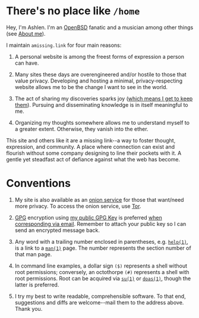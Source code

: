 # There's no place like `/home`

Hey, I'm Ashlen. I'm an [OpenBSD](https://www.openbsd.org/) fanatic and
a musician among other things (see [About me](/articles/personal/about-me.html)).

I maintain `amissing.link` for four main reasons:

1. A personal website is among the freest forms of expression a person
   can have.

1. Many sites these days are overengineered and/or hostile to those that
   value privacy. Developing and hosting a minimal, privacy-respecting
   website allows me to be the change I want to see in the world.

1. The act of sharing my discoveries sparks joy ([which means I get to
   keep them](https://knowyourmeme.com/memes/does-it-spark-joy)).
   Pursuing and disseminating knowledge is in itself meaningful to me.

1. Organizing my thoughts somewhere allows me to understand myself to a
   greater extent. Otherwise, they vanish into the ether.

This site and others like it are a missing link--a way to foster
thought, expression, and community. A place where connection can exist
and flourish without some company designing to line their pockets with
it. A gentle yet steadfast act of defiance against what the web has
become.

# Conventions

1. My site is also available as an [onion
   service](http://jentyxddh2rf47gd3e43kuebyn2xsv6h72gzh46oe4rxyovvm7xe5ead.onion/)
   for those that want/need more privacy. To access the onion service,
   use [Tor](https://www.torproject.org/).

1. [GPG](https://www.gnupg.org/ "GNU Privacy Guard") encryption using
   [my public GPG Key](pubkeys/eurydice.key) is preferred [when
   corresponding via email](mailto:eurydice@riseup.net
   "eurydice@riseup.net"). Remember to attach your public key so I can
   send an encrypted message back.

1. Any word with a trailing number enclosed in parentheses, e.g.
   [`help(1)`](https://man.openbsd.org/help), is a link to a
   [`man(1)`](https://man.openbsd.org/man) page. The number represents
   the section number of that man page.

1. In command line examples, a dollar sign `($)` represents a shell
   without root permissions; conversely, an octothorpe `(#)` represents
   a shell with root permissions. Root can be acquired via
   [`su(1)`](https://man.openbsd.org/su) or
   [`doas(1)`](https://man.openbsd.org/doas), though the latter is
   preferred.

1. I try my best to write readable, comprehensible software. To that
   end, suggestions and diffs are welcome--mail them to the address
   above. Thank you.
